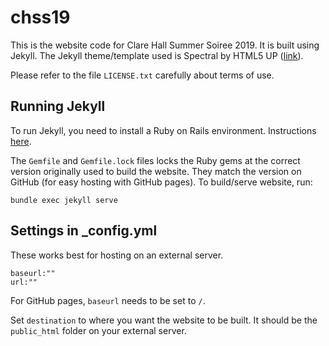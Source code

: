 # chss19

This is the website code for Clare Hall Summer Soiree 2019. It is built using Jekyll. The Jekyll theme/template used is Spectral by HTML5 UP ([link](https://github.com/arkadianriver/spectral)).

Please refer to the file `LICENSE.txt` carefully about terms of use.

## Running Jekyll
To run Jekyll, you need to install a Ruby on Rails environment. Instructions [here](https://gorails.com/setup/osx/10.13-high-sierra).

The `Gemfile` and `Gemfile.lock` files locks the Ruby gems at the correct version originally used to build the website. They match the version on GitHub (for easy hosting with GitHub pages). To build/serve website, run:
```
bundle exec jekyll serve
```

## Settings in _config.yml
These works best for hosting on an external server.
```
baseurl:""
url:""
```

For GitHub pages, `baseurl` needs to be set to `/`.

Set `destination` to where you want the website to be built. It should be the `public_html` folder on your external server.

